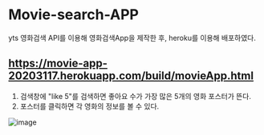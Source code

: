 # Movie-search-APP
yts 영화검색 API를 이용해 영화검색App을 제작한 후, heroku를 이용해 배포하였다.

https://movie-app-20203117.herokuapp.com/build/movieApp.html
---
1. 검색창에 "like 5"를 검색하면 좋아요 수가 가장 많은 5개의 영화 포스터가 뜬다.
2. 포스터를 클릭하면 각 영화의 정보를 볼 수 있다.

![image](https://user-images.githubusercontent.com/66251759/125166091-ea96cd80-e1d4-11eb-83b3-4c3f12ec275f.png)

